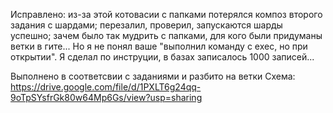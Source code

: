 Исправлено: из-за этой котовасии с папками потерялся композ второго задания с шардами; перезалил, проверил, запускаются шарды успешно; зачем было так мудрить с папками, для кого были придуманы ветки в гите... 
Но я не понял ваше "выполнил команду с exec, но при открытии". Я сделал по инструции, в базах записалось 1000 записей...

Выполнено в соответсвии с заданиями и разбито на ветки
Схема:
https://drive.google.com/file/d/1PXLT6g24qq-9oTpSYsfrGk80w64Mp6Gs/view?usp=sharing
